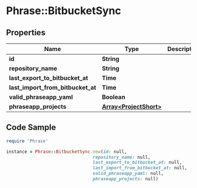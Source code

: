 # Phrase::BitbucketSync

## Properties

Name | Type | Description | Notes
------------ | ------------- | ------------- | -------------
**id** | **String** |  | [optional] 
**repository_name** | **String** |  | [optional] 
**last_export_to_bitbucket_at** | **Time** |  | [optional] 
**last_import_from_bitbucket_at** | **Time** |  | [optional] 
**valid_phraseapp_yaml** | **Boolean** |  | [optional] 
**phraseapp_projects** | [**Array&lt;ProjectShort&gt;**](ProjectShort.md) |  | [optional] 

## Code Sample

```ruby
require 'Phrase'

instance = Phrase::BitbucketSync.new(id: null,
                                 repository_name: null,
                                 last_export_to_bitbucket_at: null,
                                 last_import_from_bitbucket_at: null,
                                 valid_phraseapp_yaml: null,
                                 phraseapp_projects: null)
```


